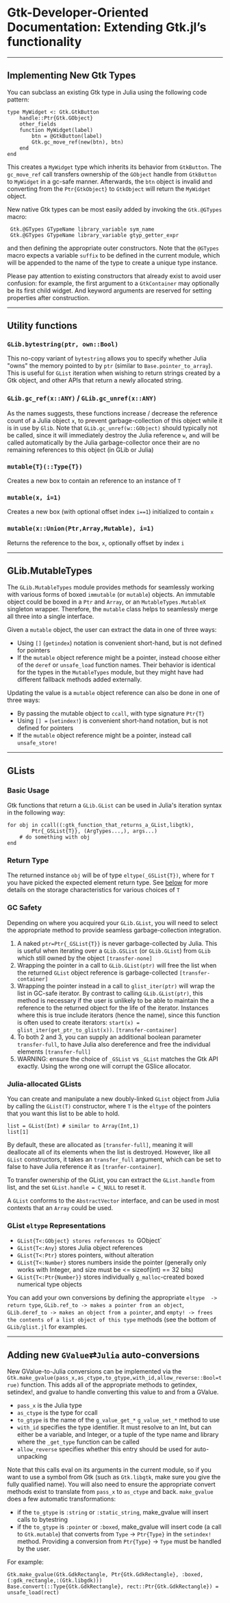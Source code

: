 # Gtk-Developer-Oriented Documentation: Extending Gtk.jl’s functionality
---

## Implementing New Gtk Types

You can subclass an existing Gtk type in Julia using the following code pattern:

    type MyWidget <: Gtk.GtkButton
        handle::Ptr{Gtk.GObject}
        other_fields
        function MyWidget(label)
            btn = @GtkButton(label)
            Gtk.gc_move_ref(new(btn), btn)
        end
    end

This creates a `MyWidget` type which inherits its behavior from `GtkButton`. The `gc_move_ref` call transfers ownership of the `GObject` handle from `GtkButton` to `MyWidget` in a gc-safe manner. Afterwards, the `btn` object is invalid and converting from the `Ptr{GtkObject}` to `GtkObject` will return the `MyWidget` object.

New native Gtk types can be most easily added by invoking the `Gtk.@GTypes` macro:

     Gtk.@GTypes GTypeName library_variable sym_name
     Gtk.@GTypes GTypeName library_variable gtyp_getter_expr

and then defining the appropriate outer constructors. Note that the `@GTypes` macro expects a variable `suffix` to be defined in the current module, which will be appended to the name of the type to create a unique type instance.

Please pay attention to existing constructors that already exist to avoid user confusion: for example, the first argument to a `GtkContainer` may optionally be its first child widget. And keyword arguments are reserved for setting properties after construction.

---

## Utility functions

### `GLib.bytestring(ptr, own::Bool)`

This no-copy variant of `bytestring` allows you to specify whether Julia "owns" the memory pointed to by `ptr` (similar to `Base.pointer_to_array`).
This is useful for `GList` iteration when wishing to return strings created by a Gtk object, and other APIs that return a newly allocated string.

### `GLib.gc_ref(x::ANY)` / `GLib.gc_unref(x::ANY)`

As the names suggests, these functions increase / decrease the reference count of a Julia object `x`, to prevent garbage-collection of this object while it is in use by `Glib`. Note that `GLib.gc_unref(w::GObject)` should typically not be called, since it will immediately destroy the Julia reference `w`, and will be called automatically by the Julia garbage-collector once their are no remaining references to this object (in GLib or Julia)

### `mutable{T}(::Type{T})`

Creates a new box to contain an reference to an instance of `T`

### `mutable(x, i=1)`

Creates a new box (with optional offset index `i==1`) initialized to contain `x`

### `mutable(x::Union(Ptr,Array,Mutable), i=1)`

Returns the reference to the box, `x`, optionally offset by index `i`

---

## GLib.MutableTypes

The `GLib.MutableTypes` module provides methods for seamlessly working with various forms of boxed `immutable` (or `mutable`) objects. An immutable object could be boxed in a `Ptr` and `Array`, or an `MutableTypes.MutableX` singleton wrapper. Therefore, the `mutable` class helps to seamlessly merge all three into a single interface.

Given a `mutable` object, the user can extract the data in one of three ways:

 * Using `[]` (`getindex`) notation is convenient short-hand, but is not defined for pointers
 * If the `mutable` object reference might be a pointer, instead choose either of the `deref` or `unsafe_load` function names. Their behavior is identical for the types in the `MutableTypes` module, but they might have had different fallback methods added externally.

Updating the value is a `mutable` object reference can also be done in one of three ways:

 * By passing the mutable object to `ccall`, with type signature `Ptr{T}`
 * Using `[] =` (`setindex!`) is convenient short-hand notation, but is not defined for pointers
 * If the `mutable` object reference might be a pointer, instead call `unsafe_store!`

---

## GLists

### Basic Usage

Gtk functions that return a `GLib.GList` can be used in Julia's iteration syntax in the following way:

    for obj in ccall((:gtk_function_that_returns_a_GList,libgtk),
            Ptr{_GSList{T}}, (ArgTypes...,), args...)
        # do something with obj
    end

### Return Type
The returned instance `obj` will be of type `eltype(_GSList{T})`, where for `T` you have picked the expected element return type. See [below](#glist-eltype-representations) for more details on the storage characteristics for various choices of `T`

### GC Safety

Depending on where you acquired your `GLib.GList`, you will need to select the appropriate method to provide seamless garbage-collection integration.

 1. A naked `ptr=Ptr{_GSList{T}}` is never garbage-collected by Julia. This is useful when iterating over a `GLib.GSList` (or `GLib.GList`) from `GLib` which still owned by the object `[transfer-none]`
 2. Wrapping the pointer in a call to `GLib.GList(ptr)` will free the list when the returned `GList` object reference is garbage-collected `[transfer-container]`
 3. Wrapping the pointer instead in a call to `glist_iter(ptr)` will wrap the list in GC-safe iterator. By contrast to calling `GLib.GList(ptr)`, this method is necessary if the user is unlikely to be able to maintain the a reference to the returned object for the life of the iterator. Instances where this is true include iterators (hence the name), since this function is often used to create iterators: `start(x) = glist_iter(get_ptr_to_glist(x))`. `[transfer-container]`
 4. To both 2 and 3, you can supply an additional boolean parameter `transfer-full`, to have Julia also dereference and free the individual elements `[transfer-full]`
 5. WARNING: ensure the choice of `_GSList` vs `_GList` matches the Gtk API exactly. Using the wrong one will corrupt the GSlice allocator.
 
### Julia-allocated GLists

You can create and manipulate a new doubly-linked `GList` object from Julia by calling the `GList(T)` constructor, where `T` is the `eltype` of the pointers that you want this list to be able to hold.

    list = GList(Int) # similar to Array(Int,1)
    list[1]
    
By default, these are allocated as `[transfer-full]`, meaning it will deallocate all of its elements when the list is destroyed. However, like all `GList` constructors, it takes an `transfer_full` argument, which can be set to false to have Julia reference it as `[tranfer-container]`.

To transfer ownership of the GList, you can extract the `GList.handle` from list, and the set `GList.handle = C_NULL` to reset it.

A `GList` conforms to the `AbstractVector` interface, and can be used in most contexts that an `Array` could be used.

### GList `eltype` Representations

 * `GList{T<:GObject} stores references to `GObject`
 * `GList{T<:Any}` stores Julia object references
 * `GList{T<:Ptr}` stores pointers, without alteration
 * `GList{T<:Number}` stores numbers inside the pointer (generally only works with Integer, and size must be <= sizeof(int) == 32 bits)
 * `GList{T<:Ptr{Number}}` stores individually `g_malloc`-created boxed numerical type objects
 
 You can add your own conversions by defining the appropriate `eltype  -> return type`, `GLib.ref_to -> makes a pointer from an object`, `GLib.deref_to -> makes an object from a pointer`, and `empty! -> frees the contents of a list object of this type` methods (see the bottom of `GLib/glist.jl` for examples.

---

## Adding new `GValue`⇄`Julia` auto-conversions

New GValue-to-Julia conversions can be implemented via the `Gtk.make_gvalue(pass_x,as_ctype,to_gtype,with_id,allow_reverse::Bool=true)` function. This adds all of the appropriate methods to getindex, setindex!, and gvalue to handle converting this value to and from a GValue.

- `pass_x` is the Julia type
- `as_ctype` is the type for ccall
- `to_gtype` is the name of the `g_value_get_*` `g_value_set_*` method to use
- `with_id` specifies the type identifier. It must resolve to an Int, but can either be a variable, and Integer, or a tuple of the type name and library where the `_get_type` function can be called
- `allow_reverse` specifies whether this entry should be used for auto-unpacking

Note that this calls eval on its arguments in the current module, so if you want to use a symbol from Gtk (such as `Gtk.libgtk`, make sure you give the fully qualified name). You will also need to ensure the appropriate convert methods exist to translate from `pass_x` to `as_ctype` and back. `make_gvalue` does a few automatic transformations:

- if the `to_gtype` is `:string` or `:static_string`, make_gvalue will insert calls to bytestring
- if the `to_gtype` is `:pointer` or `:boxed`, make_gvalue will insert code (a call to `Gtk.mutable`) that converts from `Type` -> `Ptr{Type}` in the `setindex!` method. Providing a conversion from `Ptr{Type}` -> `Type` must be handled by the user.

For example:

    Gtk.make_gvalue(Gtk.GdkRectangle, Ptr{Gtk.GdkRectangle}, :boxed, (:gdk_rectangle,:(Gtk.libgdk)))
    Base.convert(::Type{Gtk.GdkRectangle}, rect::Ptr{Gtk.GdkRectangle}) = unsafe_load(rect)

